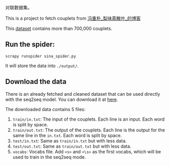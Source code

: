对联数据集。

This is a project to fetch couplets from [冯重朴_梨味斋散叶_的博客](http://blog.sina.com.cn/s/articlelist_1195052695_2_1.html)

This [dataset](https://drive.google.com/file/d/13cJWWp_ST2Xqt76pEr5ZWa6LVJwGYC4-/view?usp=sharing) contains more than 700,000 couplets.

Run the spider:
-------------

```
scrapy runspider sina_spider.py
```

It will store the data into `./output/`.


Download the data
-------------------

There is an already fetched and cleaned dataset that can be used directly with the seq2seq model. You can download it at [here](https://github.com/wb14123/couplet-dataset/releases/download/1.0/couplet.tar.gz).

The downloaded data contains 5 files:

1. `train/in.txt`: The input of the couplets. Each line is an input. Each word is split by space.
2. `train/out.txt`: The output of the couplets. Each line is the output for the same line in the `in.txt`. Each word is split by space.
3. `test/in.txt`: Same as `train/in.txt` but with less data.
4. `test/out.txt`: Same as `train/out.txt` but with less data.
5. `vocabs`: Vocabs file. Add `<s>` and `<\s>` as the first vocabs, which will be used to train in the seq2seq mode.

